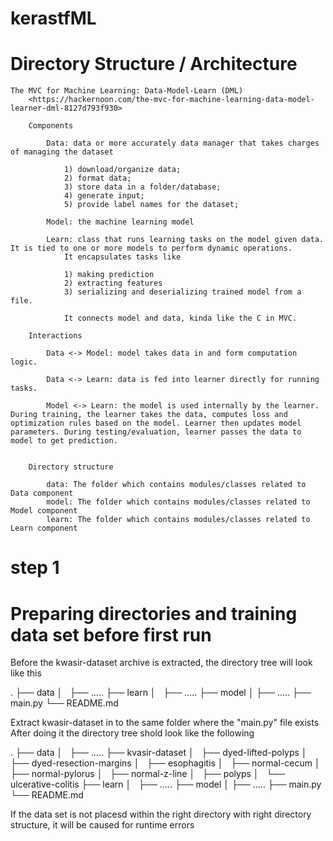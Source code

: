 # kerastfML


# Directory Structure / Architecture

	The MVC for Machine Learning: Data-Model-Learn (DML)
		<https://hackernoon.com/the-mvc-for-machine-learning-data-model-learner-dml-8127d793f930>

		Components

			Data: data or more accurately data manager that takes charges of managing the dataset

				1) download/organize data;
				2) format data;
				3) store data in a folder/database;
				4) generate input; 
				5) provide label names for the dataset;

			Model: the machine learning model

			Learn: class that runs learning tasks on the model given data. It is tied to one or more models to perform dynamic operations.
				It encapsulates tasks like

				1) making prediction
				2) extracting features
				3) serializing and deserializing trained model from a file.

				It connects model and data, kinda like the C in MVC.

		Interactions

			Data <-> Model: model takes data in and form computation logic.

			Data <-> Learn: data is fed into learner directly for running tasks.

			Model <-> Learn: the model is used internally by the learner. During training, the learner takes the data, computes loss and optimization rules based on the model. Learner then updates model parameters. During testing/evaluation, learner passes the data to model to get prediction.


		Directory structure

			data: The folder which contains modules/classes related to Data component
			model: The folder which contains modules/classes related to Model component
			learn: The folder which contains modules/classes related to Learn component


# step 1
# Preparing directories and training data set before first run

Before the kwasir-dataset archive is extracted, the directory tree will look like this

.
├── data
│   ├── .....
├── learn
│   ├── .....
├── model
│   ├── .....
├── main.py
└── README.md

Extract kwasir-dataset in to the same folder where the "main.py" file exists
After doing it the directory tree shold look like the following

.
├── data
│   ├── .....
├── kvasir-dataset
│   ├── dyed-lifted-polyps
│   ├── dyed-resection-margins
│   ├── esophagitis
│   ├── normal-cecum
│   ├── normal-pylorus
│   ├── normal-z-line
│   ├── polyps
│   └── ulcerative-colitis
├── learn
│   ├── .....
├── model
│   ├── .....
├── main.py
└── README.md

If the data set is not placesd within the right directory with right directory structure, it will be caused for runtime errors
